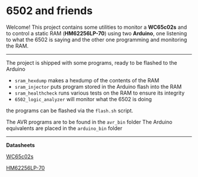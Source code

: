 # 6502 and friends
Welcome! This project contains some utilities to monitor a **WC65c02s** and to
control a static RAM (**HM62256LP-70**) using two **Arduino**, one listening to what
the 6502 is saying and the other one programming and monitoring the RAM. 

---

The project is shipped with some programs, ready to be flashed to
the Arduino
- `sram_hexdump` makes a hexdump of the contents of the RAM
- `sram_injector` puts program stored in the Arduino flash into the RAM
- `sram_healthcheck` runs various tests on the RAM to ensure its integrity
- `6502_logic_analyzer` will monitor what the 6502 is doing

the programs can be flashed via the `flash.sh` script.

The AVR programs are to be found in the `avr_bin` folder
The Arduino equivalents are placed in the `arduino_bin` folder

---

**Datasheets**

[WC65c02s](https://www.westerndesigncenter.com/wdc/documentation/w65c02s.pdf)

[HM62256LP-70](https://www.jameco.com/Jameco/Products/ProdDS/82472.pdf)


